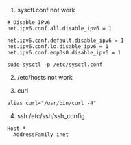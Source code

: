 1. sysctl.conf not work

```
# Disable IPv6
net.ipv6.conf.all.disable_ipv6 = 1

net.ipv6.conf.default.disable_ipv6 = 1
net.ipv6.conf.lo.disable_ipv6 = 1
net.ipv6.conf.enp3s0.disable_ipv6 = 1
```

`sudo sysctl -p /etc/sysctl.conf`

2. /etc/hosts not work

3. curl

```
alias curl="/usr/bin/curl -4"
```

4. ssh /etc/ssh/ssh_config

```
Host *
  AddressFamily inet
```
